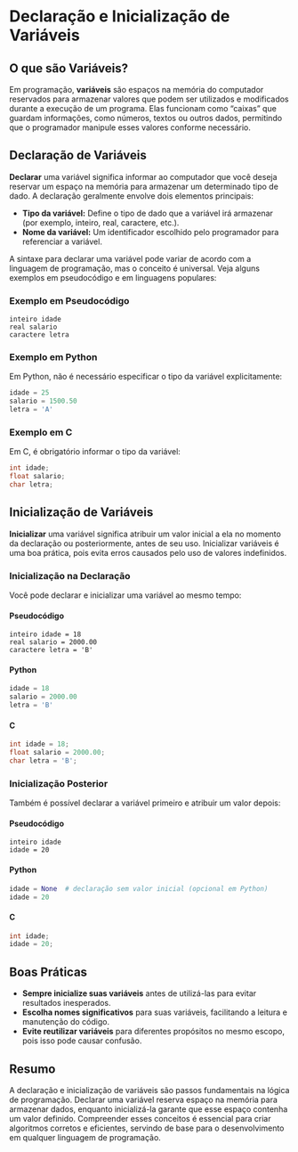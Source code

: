 # Declaração e Inicialização de Variáveis

## O que são Variáveis?

Em programação, **variáveis** são espaços na memória do computador reservados para armazenar valores que podem ser utilizados e modificados durante a execução de um programa. Elas funcionam como “caixas” que guardam informações, como números, textos ou outros dados, permitindo que o programador manipule esses valores conforme necessário.

## Declaração de Variáveis

**Declarar** uma variável significa informar ao computador que você deseja reservar um espaço na memória para armazenar um determinado tipo de dado. A declaração geralmente envolve dois elementos principais:

- **Tipo da variável:** Define o tipo de dado que a variável irá armazenar (por exemplo, inteiro, real, caractere, etc.).
- **Nome da variável:** Um identificador escolhido pelo programador para referenciar a variável.

A sintaxe para declarar uma variável pode variar de acordo com a linguagem de programação, mas o conceito é universal. Veja alguns exemplos em pseudocódigo e em linguagens populares:

### Exemplo em Pseudocódigo

```pseudocode
inteiro idade
real salario
caractere letra
```

### Exemplo em Python

Em Python, não é necessário especificar o tipo da variável explicitamente:

```python
idade = 25
salario = 1500.50
letra = 'A'
```

### Exemplo em C

Em C, é obrigatório informar o tipo da variável:

```c
int idade;
float salario;
char letra;
```

## Inicialização de Variáveis

**Inicializar** uma variável significa atribuir um valor inicial a ela no momento da declaração ou posteriormente, antes de seu uso. Inicializar variáveis é uma boa prática, pois evita erros causados pelo uso de valores indefinidos.

### Inicialização na Declaração

Você pode declarar e inicializar uma variável ao mesmo tempo:

#### Pseudocódigo

```pseudocode
inteiro idade = 18
real salario = 2000.00
caractere letra = 'B'
```

#### Python

```python
idade = 18
salario = 2000.00
letra = 'B'
```

#### C

```c
int idade = 18;
float salario = 2000.00;
char letra = 'B';
```

### Inicialização Posterior

Também é possível declarar a variável primeiro e atribuir um valor depois:

#### Pseudocódigo

```pseudocode
inteiro idade
idade = 20
```

#### Python

```python
idade = None  # declaração sem valor inicial (opcional em Python)
idade = 20
```

#### C

```c
int idade;
idade = 20;
```

## Boas Práticas

- **Sempre inicialize suas variáveis** antes de utilizá-las para evitar resultados inesperados.
- **Escolha nomes significativos** para suas variáveis, facilitando a leitura e manutenção do código.
- **Evite reutilizar variáveis** para diferentes propósitos no mesmo escopo, pois isso pode causar confusão.

## Resumo

A declaração e inicialização de variáveis são passos fundamentais na lógica de programação. Declarar uma variável reserva espaço na memória para armazenar dados, enquanto inicializá-la garante que esse espaço contenha um valor definido. Compreender esses conceitos é essencial para criar algoritmos corretos e eficientes, servindo de base para o desenvolvimento em qualquer linguagem de programação.